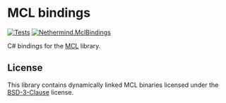 # MCL bindings

[![Tests](https://github.com/nethermindeth/mcl-bindings/actions/workflows/test-publish.yml/badge.svg)](https://github.com/nethermindeth/mcl-bindings/actions/workflows/test-publish.yml)
[![Nethermind.MclBindings](https://img.shields.io/nuget/v/Nethermind.MclBindings)](https://www.nuget.org/packages/Nethermind.MclBindings)

C# bindings for the [MCL](https://github.com/herumi/mcl) library.

## License

This library contains dynamically linked MCL binaries licensed under the [BSD-3-Clause](https://github.com/herumi/mcl/blob/master/COPYRIGHT) license.
